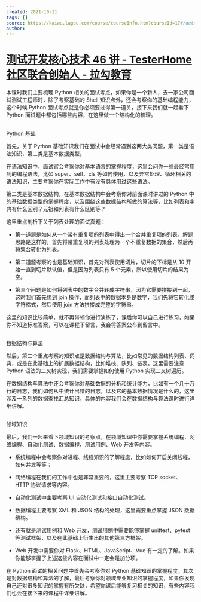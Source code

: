 ```yaml
---
created: 2021-10-11
tags: []
source: https://kaiwu.lagou.com/course/courseInfo.htm?courseId=17#/detail/pc?id=317
author: 
---
```


# [测试开发核心技术 46 讲 - TesterHome 社区联合创始人 - 拉勾教育](https://kaiwu.lagou.com/course/courseInfo.htm?courseId=17#/detail/pc?id=317)


本课时我们主要梳理 Python 相关的面试考点，如果你是一个新人，去一家公司面试测试工程师时，除了考察基础的 Shell 知识点外，还会考察你的基础编程能力，这个时候 Python 面试考点就是你必须要过得第一道关，接下来我们就一起看下 Python 面试题中都包括哪些内容，在这里做一个结构化的梳理。  

## 

Python 基础

首先，关于 Python 基础知识我们在面试中会经常遇到这两大类问题，第一类是语法知识，第二类是基本数据类型。

在语法知识中，面试官会考察你对基本语言的掌握程度，这里会问你一些最经常用到的编程语法，比如 super、self、cls 等如何使用，以及异常处理、循环相关的语法知识，主要考察你在实际工作中有没有具体用过这些语法。

第二类是基本数据结构，在基本数据结构中会考察你对前面课时讲过的 Python 中的基础数据类型的掌握程度，以及围绕这些数据结构所做的算法等，比如列表和字典有什么区别？元祖和列表有什么区别等？

这里重点剖析下关于列表处理的面试真题：

-   第一道题是如何从一个带有重复项的列表中得出一个合并重复项的列表。解题思路是这样的，首先将带重复项的列表处理为一个不重复数据的集合，然后再将集合转化为列表。
    
-   第二道题考察的也是基础知识，首先对列表使用切片，切片的下标是从 10 开始一直到切片默认值，但是因为列表只有 5 个元素，所以使用切片的结果为空。  
    
-   第三个问题是如何将列表中的数字合并转成字符串，因为它需要拼接到一起，这时我们首先想到 join 操作，而列表中的数据本身是数字，我们先将它转化成字符格式，然后使用 join 方法拼接成完整的字符串。  
    

这里的知识比较简单，就不再带领你进行演练了，课后你可以自己进行练习，如果你不知道标准答案，可以在课程下留言，我会将答案公布到留言中。  

## 

数据结构与算法

然后，第二个重点考察的知识点是数据结构与算法，比如常见的数据结构列表、词典，或是在此基础上的扩展数据结构，比如堆栈、队列、链表。这里需要注意 Python 语法的二叉树实现，我们需要掌握如何使用 Python 实现二叉树遍历。

在数据结构与算法中还会考察你对基础数据的分析和统计能力，比如有一个几十万行的日志，我们如何从中统计出错的日志，以及它的基本数据情况是什么的，这里涉及一系列的数据查找汇总知识，具体的内容我们会在数据结构与算法课时进行详细讲解。

## 

领域知识

最后，我们一起来看下领域知识的考察点，在领域知识中你需要掌握系统编程、网络编程、自动化测试、数据编程、测试用例、Web 开发等内容。

-   系统编程中会考察你对进程、线程知识的了解程度，比如如何开启关闭线程，如何并发等等；
    
-   网络编程在我们的工作中也是非常重要的，这里主要考察 TCP socket、HTTP 协议请求等内容。
    
-   自动化测试中主要考察 UI 自动化测试和接口自动化测试。
    
-   数据编程主要考察 XML 和 JSON 结构的处理，这里需要重点掌握 JSON 数据结构。
    
-   还有就是测试用例和 Web 开发，测试用例中需要能够掌握 unittest、pytest 等测试框架，以及在此基础上衍生出的其他第三方框架。
    
-   Web 开发中需要你对 Flask、HTML、JavaScript、Vue 有一定的了解。如果你能够掌握了上述这些内容在面试中一定会是加分项。
    

在 Python 面试的相关问题中首先会考察你对 Python 基础知识的掌握程度，其次是对数据结构和算法的了解，最后考察你对领域专业知识的掌握程度，如果你发现自己还对很多知识的掌握有所欠缺，希望你课后能够复习相关的知识，有些内容我们也会在接下来的课程中详细讲解。
